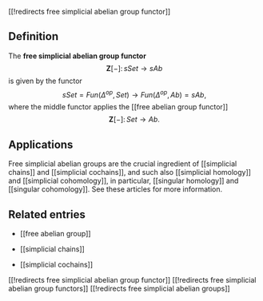 [[!redirects free simplicial abelian group functor]]
## Definition

The __free simplicial abelian group functor__
$$\mathbf{Z}[-]\colon sSet \to sAb$$
is given by the functor
$$sSet = Fun(\Delta^{op}, Set) \to Fun(\Delta^{op}, Ab) = sAb,$$
where the middle functor applies the [[free abelian group functor]]
$$\mathbf{Z}[-]\colon Set \to Ab.$$

## Applications

Free simplicial abelian groups
are the crucial ingredient of [[simplicial chains]] and [[simplicial cochains]],
and such also [[simplicial homology]] and [[simplicial cohomology]],
in particular, [[singular homology]] and [[singular cohomology]].
See these articles for more information.

## Related entries

* [[free abelian group]]

* [[simplicial chains]]

* [[simplicial cochains]]

[[!redirects free simplicial abelian group functor]]
[[!redirects free simplicial abelian group functors]]
[[!redirects free simplicial abelian groups]]
